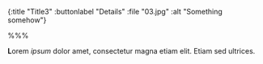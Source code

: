 {:title "Title3"
 :buttonlabel "Details"
 :file "03.jpg"
 :alt "Something somehow"}

%%%

**L**orem *ipsum* dolor amet, consectetur magna etiam elit. Etiam sed ultrices.
